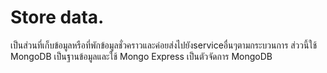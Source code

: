 # Store data.
เป็นส่วนที่เก็บข้อมูลหรือที่พักข้อมูลชั่วคราวและค่อยส่งไปยังserviceอื่นๆตามกระบวนการ ส่ววนี้ใช้ MongoDB เป็นฐานข้อมูลและใช้ Mongo Express เป็นตัวจัดการ MongoDB